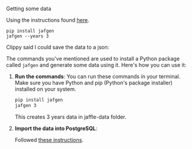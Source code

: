 Getting some data 

Using the instructions found [here](https://interworks.com/blog/2023/10/11/how-to-configure-a-local-dbt-core-environment/).

```
pip install jafgen
jafgen --years 3
```

Clippy said I could save the data to a json:

The commands you've mentioned are used to install a Python package called `jafgen` and generate some data using it. Here's how you can use it:

1. **Run the commands**: You can run these commands in your terminal. Make sure you have Python and pip (Python's package installer) installed on your system.

   ```bash
   pip install jafgen
   jafgen 3 
   ```
    This creates 3 years data in jaffle-data folder. 

2. **Import the data into PostgreSQL**: 

    Followed [these instructions](https://www.webhi.com/how-to/how-to-install-pgadmin4-on-ubuntu-18-04-20-04-22-04/).

    